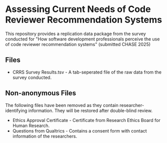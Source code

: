 # Assessing Current Needs of Code Reviewer Recommendation Systems

This repository provides a replication data package from the survey conducted for "How software development professionals perceive the use of code reviewer recommendation systems" (submitted CHASE 2025)

## Files
 * CRRS Survey Results.tsv - A tab-seperated file of the raw data from the survey conducted.

 ## Non-anonymous Files
 The following files have been removed as they contain researcher-identifying information. They will be restored after double-blind review.
  * Ethics Approval Certificate - Certificate from Research Ethics Board for Human Research.
  * Questions from Qualtrics - Contains a consent form with contact information of the researchers.
